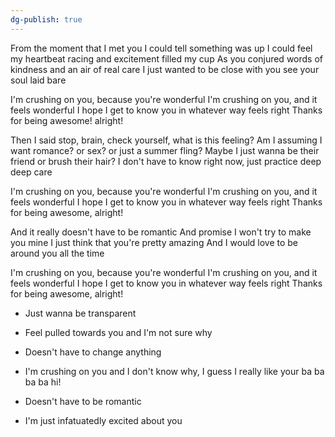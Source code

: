 ```yaml
---
dg-publish: true
---
```

From the moment that I met you I could tell something was up
I could feel my heartbeat racing and excitement filled my cup
As you conjured words of kindness and an air of real care
I just wanted to be close with you see your soul laid bare

I'm crushing on you, because you're wonderful
I'm crushing on you, and it feels wonderful
I hope I get to know you in whatever way feels right
Thanks for being awesome! alright!

Then I said stop, brain, check yourself, what is this feeling?
Am I assuming I want romance? or sex? or just a summer fling?
Maybe I just wanna be their friend or brush their hair?
I don't have to know right now, just practice deep deep care

I'm crushing on you, because you're wonderful
I'm crushing on you, and it feels wonderful
I hope I get to know you in whatever way feels right
Thanks for being awesome, alright!

And it really doesn't have to be romantic
And promise I won't try to make you mine
I just think that you're pretty amazing
And I would love to be around you all the time

I'm crushing on you, because you're wonderful
I'm crushing on you, and it feels wonderful
I hope I get to know you in whatever way feels right
Thanks for being awesome, alright!

-   Just wanna be transparent

-   Feel pulled towards you and I'm not sure why

-   Doesn't have to change anything

-   I'm crushing on you and I don't know why, I guess I really like
    your ba ba ba ba hi!

-   Doesn't have to be romantic

-   I'm just infatuatedly excited about you
